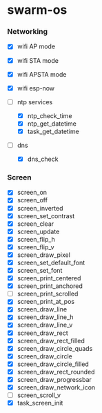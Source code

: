 # swarm-os

### Networking

- [x] wifi AP mode
- [x] wifi STA mode
- [x] wifi APSTA mode
- [x] wifi esp-now

- [ ] ntp services
  - [x] ntp_check_time
  - [x] ntp_get_datetime
  - [x] task_get_datetime
- [ ] dns
  - [x] dns_check


### Screen

- [x] screen_on
- [x] screen_off
- [x] screen_inverted
- [x] screen_set_contrast
- [x] screen_clear
- [x] screen_update
- [x] screen_flip_h
- [x] screen_flip_v
- [x] screen_draw_pixel
- [x] screen_set_default_font
- [x] screen_set_font
- [x] screen_print_centered
- [x] screen_print_anchored
- [ ] screen_print_scrolled
- [x] screen_print_at_pos
- [x] screen_draw_line
- [x] screen_draw_line_h
- [x] screen_draw_line_v
- [x] screen_draw_rect
- [x] screen_draw_rect_filled
- [x] screen_draw_circle_quads
- [x] screen_draw_circle
- [x] screen_draw_circle_filled
- [x] screen_draw_rect_rounded
- [x] screen_draw_progressbar
- [x] screen_draw_network_icon
- [ ] screen_scroll_v
- [x] task_screen_init
